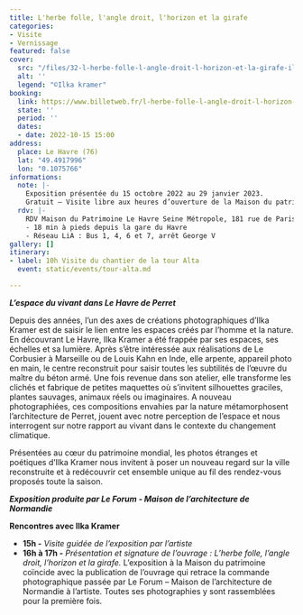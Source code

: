 ```yaml
---
title: L'herbe folle, l'angle droit, l'horizon et la girafe
categories:
- Visite
- Vernissage
featured: false
cover:
  src: "/files/32-l-herbe-folle-l-angle-droit-l-horizon-et-la-girafe-ilka-kramer.jpg"
  alt: ''
  legend: "©Ilka kramer"
booking:
  link: https://www.billetweb.fr/l-herbe-folle-l-angle-droit-l-horizon-et-la-girafe
  state: ''
  period: ''
  dates:
  - date: 2022-10-15 15:00
address:
  place: Le Havre (76)
  lat: "49.4917996"
  lon: "0.1075766"
informations:
  note: |-
    Exposition présentée du 15 octobre 2022 au 29 janvier 2023.
    Gratuit – Visite libre aux heures d’ouverture de la Maison du patrimoine.
  rdv: |-
    RDV Maison du Patrimoine Le Havre Seine Métropole, 181 rue de Paris
    - 18 min à pieds depuis la gare du Havre
    - Réseau LiA : Bus 1, 4, 6 et 7, arrêt George V
gallery: []
itinerary:
- label: 10h Visite du chantier de la tour Alta
  event: static/events/tour-alta.md

---
```

**_L’espace du vivant dans Le Havre de Perret_**

Depuis des années, l’un des axes de créations photographiques d’Ilka Kramer est de saisir le lien entre les espaces créés par l’homme et la nature. En découvrant Le Havre, Ilka Kramer a été frappée par ses espaces, ses échelles et sa lumière. Après s’être intéressée aux réalisations de Le Corbusier à Marseille ou de Louis Kahn en Inde, elle arpente, appareil photo en main, le centre reconstruit pour saisir toutes les subtilités de l’œuvre du maître du béton armé. Une fois revenue dans son atelier, elle transforme les clichés et fabrique de petites maquettes où s’invitent silhouettes graciles, plantes sauvages, animaux réels ou imaginaires. A nouveau photographiées, ces compositions envahies par la nature métamorphosent l’architecture de Perret, jouent avec notre perception de l’espace et nous interrogent sur notre rapport au vivant dans le contexte du changement climatique.

Présentées au cœur du patrimoine mondial, les photos étranges et poétiques d’Ilka Kramer nous invitent à poser un nouveau regard sur la ville reconstruite et à redécouvrir cet ensemble unique au fil des rendez-vous proposés toute la saison.

**_Exposition produite par Le Forum - Maison de l’architecture de Normandie_**

**Rencontres avec Ilka Kramer**

* **15h -** _Visite guidée de l’exposition par l’artiste_
* **16h à 17h _-_** _Présentation et signature de l’ouvrage : L’herbe folle, l’angle droit, l’horizon et la girafe._ L’exposition à la Maison du patrimoine coïncide avec la publication de l’ouvrage qui retrace la commande photographique passée par Le Forum – Maison de l’architecture de Normandie à l’artiste. Toutes ses photographies y sont rassemblées pour la première fois.